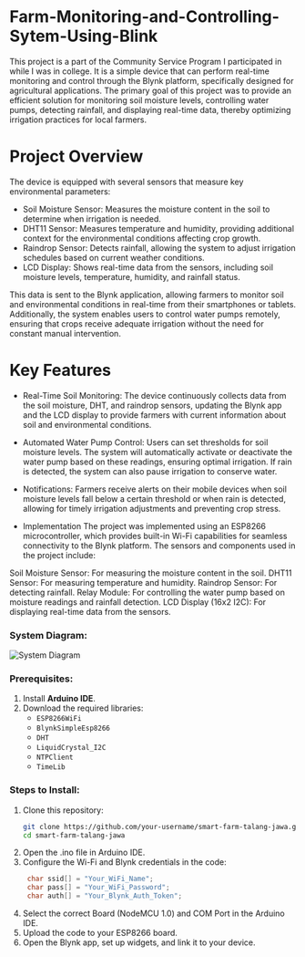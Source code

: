 # Farm-Monitoring-and-Controlling-Sytem-Using-Blink

This project is a part of the Community Service Program I participated in while I was in college. It is a simple device that can perform real-time monitoring and control through the Blynk platform, specifically designed for agricultural applications. The primary goal of this project was to provide an efficient solution for monitoring soil moisture levels, controlling water pumps, detecting rainfall, and displaying real-time data, thereby optimizing irrigation practices for local farmers.

# Project Overview
The device is equipped with several sensors that measure key environmental parameters:

- Soil Moisture Sensor: Measures the moisture content in the soil to determine when irrigation is needed.
- DHT11 Sensor: Measures temperature and humidity, providing additional context for the environmental conditions affecting crop growth.
- Raindrop Sensor: Detects rainfall, allowing the system to adjust irrigation schedules based on current weather conditions.
- LCD Display: Shows real-time data from the sensors, including soil moisture levels, temperature, humidity, and rainfall status.


This data is sent to the Blynk application, allowing farmers to monitor soil and environmental conditions in real-time from their smartphones or tablets. Additionally, the system enables users to control water pumps remotely, ensuring that crops receive adequate irrigation without the need for constant manual intervention.

# Key Features
- Real-Time Soil Monitoring: The device continuously collects data from the soil moisture, DHT, and raindrop sensors, updating the Blynk app and the LCD display to provide farmers with current information about soil and environmental conditions.

- Automated Water Pump Control: Users can set thresholds for soil moisture levels. The system will automatically activate or deactivate the water pump based on these readings, ensuring optimal irrigation. If rain is detected, the system can also pause irrigation to conserve water.

- Notifications: Farmers receive alerts on their mobile devices when soil moisture levels fall below a certain threshold or when rain is detected, allowing for timely irrigation adjustments and preventing crop stress.

- Implementation
The project was implemented using an ESP8266 microcontroller, which provides built-in Wi-Fi capabilities for seamless connectivity to the Blynk platform. The sensors and components used in the project include:

Soil Moisture Sensor: For measuring the moisture content in the soil.
DHT11 Sensor: For measuring temperature and humidity.
Raindrop Sensor: For detecting rainfall.
Relay Module: For controlling the water pump based on moisture readings and rainfall detection.
LCD Display (16x2 I2C): For displaying real-time data from the sensors.

### **System Diagram**:  
![System Diagram](schematic)  


### **Prerequisites**:
1. Install **Arduino IDE**.  
2. Download the required libraries:
   - `ESP8266WiFi`  
   - `BlynkSimpleEsp8266`  
   - `DHT`  
   - `LiquidCrystal_I2C`  
   - `NTPClient`  
   - `TimeLib`  

### **Steps to Install**:
1. Clone this repository:
   ```bash
   git clone https://github.com/your-username/smart-farm-talang-jawa.git
   cd smart-farm-talang-jawa
   ```
2. Open the .ino file in Arduino IDE.
3. Configure the Wi-Fi and Blynk credentials in the code:
   ```cpp
    char ssid[] = "Your_WiFi_Name";
    char pass[] = "Your_WiFi_Password";
    char auth[] = "Your_Blynk_Auth_Token";
   ```
4. Select the correct Board (NodeMCU 1.0) and COM Port in the Arduino IDE.
5. Upload the code to your ESP8266 board.
6. Open the Blynk app, set up widgets, and link it to your device.
